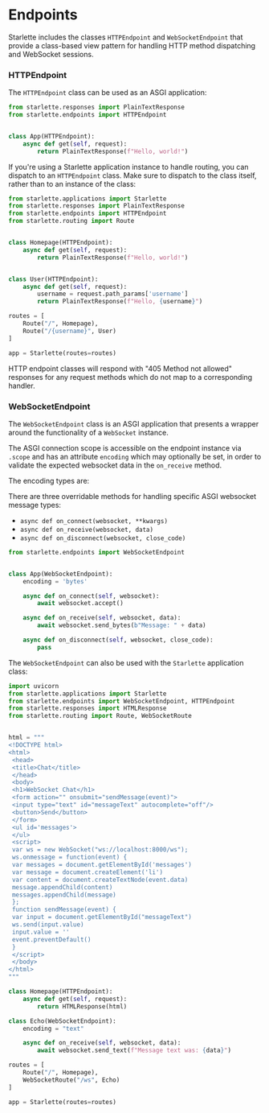 
# Endpoints


Starlette includes the classes `HTTPEndpoint` and `WebSocketEndpoint` that provide a class-based view pattern for
handling HTTP method dispatching and WebSocket sessions.


### HTTPEndpoint


The `HTTPEndpoint` class can be used as an ASGI application:



```python
from starlette.responses import PlainTextResponse
from starlette.endpoints import HTTPEndpoint


class App(HTTPEndpoint):
    async def get(self, request):
        return PlainTextResponse(f"Hello, world!")

```

If you're using a Starlette application instance to handle routing, you can
dispatch to an `HTTPEndpoint` class. Make sure to dispatch to the class itself,
rather than to an instance of the class:



```python
from starlette.applications import Starlette
from starlette.responses import PlainTextResponse
from starlette.endpoints import HTTPEndpoint
from starlette.routing import Route


class Homepage(HTTPEndpoint):
    async def get(self, request):
        return PlainTextResponse(f"Hello, world!")


class User(HTTPEndpoint):
    async def get(self, request):
        username = request.path_params['username']
        return PlainTextResponse(f"Hello, {username}")

routes = [
    Route("/", Homepage),
    Route("/{username}", User)
]

app = Starlette(routes=routes)

```

HTTP endpoint classes will respond with "405 Method not allowed" responses for any
request methods which do not map to a corresponding handler.


### WebSocketEndpoint


The `WebSocketEndpoint` class is an ASGI application that presents a wrapper around
the functionality of a `WebSocket` instance.


The ASGI connection scope is accessible on the endpoint instance via `.scope` and
has an attribute `encoding` which may optionally be set, in order to validate the expected websocket data in the `on_receive` method.


The encoding types are:


There are three overridable methods for handling specific ASGI websocket message types:


* `async def on_connect(websocket, **kwargs)`
* `async def on_receive(websocket, data)`
* `async def on_disconnect(websocket, close_code)`



```python
from starlette.endpoints import WebSocketEndpoint


class App(WebSocketEndpoint):
    encoding = 'bytes'

    async def on_connect(self, websocket):
        await websocket.accept()

    async def on_receive(self, websocket, data):
        await websocket.send_bytes(b"Message: " + data)

    async def on_disconnect(self, websocket, close_code):
        pass

```

The `WebSocketEndpoint` can also be used with the `Starlette` application class:



```python
import uvicorn
from starlette.applications import Starlette
from starlette.endpoints import WebSocketEndpoint, HTTPEndpoint
from starlette.responses import HTMLResponse
from starlette.routing import Route, WebSocketRoute


html = """
<!DOCTYPE html>
<html>
 <head>
 <title>Chat</title>
 </head>
 <body>
 <h1>WebSocket Chat</h1>
 <form action="" onsubmit="sendMessage(event)">
 <input type="text" id="messageText" autocomplete="off"/>
 <button>Send</button>
 </form>
 <ul id='messages'>
 </ul>
 <script>
 var ws = new WebSocket("ws://localhost:8000/ws");
 ws.onmessage = function(event) {
 var messages = document.getElementById('messages')
 var message = document.createElement('li')
 var content = document.createTextNode(event.data)
 message.appendChild(content)
 messages.appendChild(message)
 };
 function sendMessage(event) {
 var input = document.getElementById("messageText")
 ws.send(input.value)
 input.value = ''
 event.preventDefault()
 }
 </script>
 </body>
</html>
"""

class Homepage(HTTPEndpoint):
    async def get(self, request):
        return HTMLResponse(html)

class Echo(WebSocketEndpoint):
    encoding = "text"

    async def on_receive(self, websocket, data):
        await websocket.send_text(f"Message text was: {data}")

routes = [
    Route("/", Homepage),
    WebSocketRoute("/ws", Echo)
]

app = Starlette(routes=routes)

```


